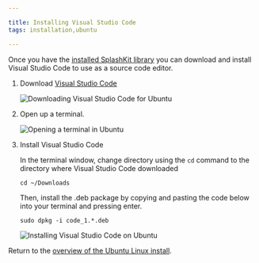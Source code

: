```yaml
---

title: Installing Visual Studio Code
tags: installation,ubuntu

---
```


Once you have the [installed SplashKit library](/articles/installation/ubuntu/step-3/) you
can download and install Visual Studio Code to use as a source code editor.

1. Download [Visual Studio Code](https://code.visualstudio.com/)

    ![Downloading Visual Studio Code for Ubuntu](images/install-gifs/Ubuntu/download-vsc.gif)

2. Open up a terminal.

    ![Opening a terminal in Ubuntu](images/install-gifs/Ubuntu/open-terminal.gif)

3. Install Visual Studio Code

    In the terminal window, change directory using the ```cd``` command to the
    directory where Visual Studio Code downloaded

    ```
    cd ~/Downloads
    ```

    Then, install the .deb package by copying and pasting the code below into
    your terminal and pressing enter.

    ```
    sudo dpkg -i code_1.*.deb
    ```

    ![Installing Visual Studio Code on Ubuntu](images/install-gifs/Ubuntu/install-vsc.gif)

Return to the
[overview of the Ubuntu Linux install](/articles/installation/ubuntu).
